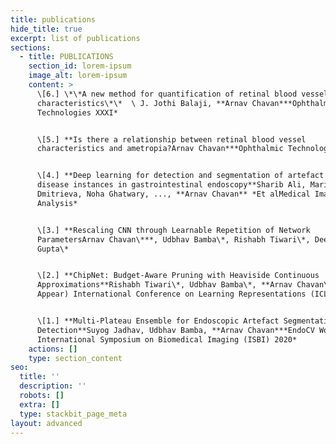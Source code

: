 ```yaml
---
title: publications
hide_title: true
excerpt: list of publications
sections:
  - title: PUBLICATIONS
    section_id: lorem-ipsum
    image_alt: lorem-ipsum
    content: >
      \[6.] \*\*A new method for quantification of retinal blood vessel
      characteristics\*\*  \ J. Jothi Balaji, **Arnav Chavan***Ophthalmic
      Technologies XXXI*


      \[5.] **Is there a relationship between retinal blood vessel
      characteristics and ametropia?Arnav Chavan***Ophthalmic Technologies XXXI*


      \[4.] **Deep learning for detection and segmentation of artefact and
      disease instances in gastrointestinal endoscopy**Sharib Ali, Mariia
      Dmitrieva, Noha Ghatwary, ..., **Arnav Chavan** *Et alMedical Image
      Analysis*


      \[3.] **Rescaling CNN through Learnable Repetition of Network
      ParametersArnav Chavan\***, Udbhav Bamba\*, Rishabh Tiwari\*, Deepak
      Gupta\*


      \[2.] **ChipNet: Budget-Aware Pruning with Heaviside Continuous
      Approximations**Rishabh Tiwari\*, Udbhav Bamba\*, **Arnav Chavan\****(To
      Appear) International Conference on Learning Representations (ICLR) 2021*


      \[1.] **Multi-Plateau Ensemble for Endoscopic Artefact Segmentation and
      Detection**Suyog Jadhav, Udbhav Bamba, **Arnav Chavan***EndoCV Workshop,
      International Symposium on Biomedical Imaging (ISBI) 2020*
    actions: []
    type: section_content
seo:
  title: ''
  description: ''
  robots: []
  extra: []
  type: stackbit_page_meta
layout: advanced
---
```

